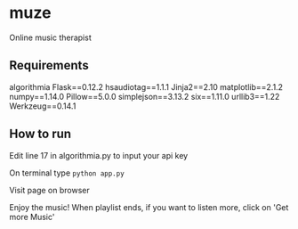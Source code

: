 # muze
Online music therapist

## Requirements
algorithmia
Flask==0.12.2
hsaudiotag==1.1.1
Jinja2==2.10
matplotlib==2.1.2
numpy==1.14.0
Pillow==5.0.0
simplejson==3.13.2
six==1.11.0
urllib3==1.22
Werkzeug==0.14.1

## How to run
Edit line 17 in algorithmia.py to input your api key

On terminal type `python app.py`

Visit page on browser

Enjoy the music!
When playlist ends, if you want to listen more, click on 'Get more Music'

